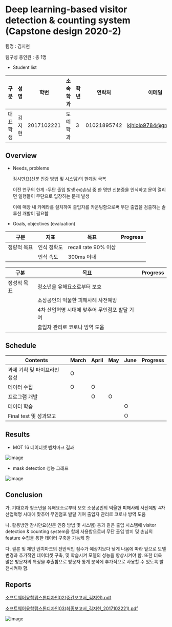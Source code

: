 # Deep learning-based visitor detection & counting system (Capstone design 2020-2)

팀명 : 김지현 

팀구성 총인원 : 총 1명

* Student list

|구분|성명|학번|소속학과|학년|연락처|이메일|
|------|-----|------------|-------|---|------------|---------------------|
|대표 학생|김지현|2017102221|도예학과|3|01021895742|kjhlolo9784@gmil.com|



## Overview
* Needs, problems

  잠시만요(신분 인증 방법 및 시스템)의 한계점 극복

   이전 연구의 한계
    -무단 출입 발생 
    ex)손님 중 한 명만 신분증을 인식하고 문이 열리면 일행들이 무단으로 입장하는 문제 발생

   이에 매장 내 카메라를 설치하여 출입자를 카운팅함으로써 무단 출입을 검출하는 솔루션 개발이 필요함

* Goals, objectives (evaluation)

|    구분    |      지표      |             목표             |   Progress   |
|------------|---------------|------------------------------|--------------|
| 정량적 목표 |   인식 정확도  |     recall rate 90% 이상     |              |
|            |    인식 속도   |          300ms 이내          |              |

|    구분    |                    목표                      |   Progress   |
|------------|----------------------------------------------|--------------|
| 정성적 목표 |청소년을 유해요소로부터 보호                    |              |
|            |소상공인의 억울한 피해사례 사전예방             |              |
|            |4차 산업혁명 시대에 맞추어 무인점포 발달 기여    |              |
|            |출입자 관리로 코로나 방역 도움                  |              |

## Schedule
|           Contents         | March | April |  May  | June  |   Progress   |
|----------------------------|-------|-------|-------|-------|--------------|
| 과제 기획 및 파이프라인 생성 |   O   |       |       |       |              |
|         데이터 수집         |   O   |   O   |       |       |              |
|        프로그램 개발        |       |   O   |   O   |       |              |
|         데이터 학습         |       |       |       |   O   |              |
|   Final test 및 성과보고    |       |       |       |   O   |              |



## Results
- MOT 16 데이터셋 벤치마크 결과

![image](https://user-images.githubusercontent.com/68112175/125117329-0fce0200-e129-11eb-99b4-d78692da8e6b.png)

- mask detection 성능 그래프

![image](https://user-images.githubusercontent.com/68112175/125117102-a948e400-e128-11eb-97b1-fa95dd3309bf.png)


## Conclusion
   가. 기대효과
청소년을 유해요소로부터 보호
소상공인의 억울한 피해사례 사전예방
4차 산업혁명 시대에 맞추어 무인점포 발달 기여
출입자 관리로 코로나 방역 도움 

   나. 활용방안
잠시만요(신분 인증 방법 및 시스템) 등과 같은 출입 시스템에 visitor detection & counting system을 함께 사용함으로써 무단 출입 방지 및 손님의 feature 수집을 통한 데이터 구축을 가능케 함

  다. 결론 및 제언
벤치마크의 전반적인 점수가 예상치보다 낮게 나옴에 따라 앞으로 모델 변경과 추가적인 데이터셋 구축, 및 학습시켜 모델의 성능을 향상시켜야 함.
또한 더욱 많은 방문자의 특징을 추출함으로 방문자 통계 분석에 추가적으로 사용할 수 있도록 발전시켜야 함.

## Reports
[소프트웨어융합캡스톤디자인02(중간보고서_김지현).pdf](https://github.com/kjh29784/Capstone-Design-Example/files/6793098/02._.pdf)

[소프트웨어융합캡스톤디자인03(최종보고서_김지현_2017102221).pdf](https://github.com/kjh29784/Capstone-Design-Example/files/6793102/03._._2017102221.pdf)

![image](https://user-images.githubusercontent.com/68112175/125117557-620f2300-e129-11eb-830b-d0dc6ae01eb5.png)

